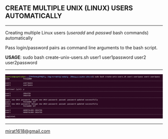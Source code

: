 ## CREATE MULTIPLE UNIX (LINUX) USERS AUTOMATICALLY
- - -
Creating multiple Linux users (*useradd* and *passwd* bash commands) automatically

Pass login/password pairs as command line arguments to the bash script.

**USAGE**: sudo bash create-unix-users.sh user1 user1password user2 user2password 
- - -

![Usage](img/usage.png)
- - -
mirat1618@gmail.com
